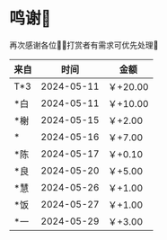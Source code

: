 # 鸣谢🫡

再次感谢各位🙏🏼打赏者有需求可优先处理🤝

| 来自 | 时间       | 金额     |
| ---- | ---------- | -------- |
| T*3  | 2024-05-11 | ￥+20.00 |
| *白  | 2024-05-11 | ￥+10.00 |
| *榭  | 2024-05-15 | ￥+2.00  |
| *    | 2024-05-16 | ￥+7.00  |
| *陈  | 2024-05-17 | ￥+0.10  |
| *良  | 2024-05-20 | ￥+5.00  |
| *慧  | 2024-05-26 | ￥+1.00  |
| *饭  | 2024-05-27 | ￥+1.00  |
| *一  | 2024-05-29 | ￥+3.00  |
